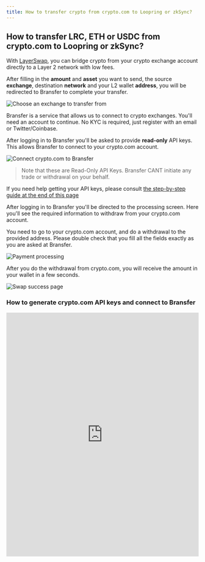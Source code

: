 ```yaml
---
title: How to transfer crypto from crypto.com to Loopring or zkSync?
---
```


## How to transfer LRC, ETH or USDC from crypto.com to Loopring or zkSync?

With [LayerSwap](/), you can bridge crypto from your crypto exchange account directly to a Layer 2 network with low fees. <br />

After filling in the **amount** and **asset** you want to send, the source **exchange**, destination **network** and your L2 wallet **address**, you will be redirected to Bransfer to complete your transfer.

![Choose an exchange to transfer from](/images/bransfer_choose_exchange.png)

Bransfer is a service that allows us to connect to crypto exchanges.
You'll need an account to continue. No KYC is required, just register with an email or Twitter/Coinbase.

After logging in to Bransfer you'll be asked to provide **read-only** API keys. This allows Bransfer to connect to your crypto.com account.  

![Connect crypto.com to Bransfer](/images/cryptocom_connect_bransfer.png)
> Note that these are Read-Only API Keys. Bransfer CANT initiate any trade or withdrawal on your behalf.

If you need help getting your API keys, please consult [the step-by-step guide at the end of this page](#how-to-generate-cryptocom-api-keys-and-connect-to-bransfer)

After logging in to Bransfer you'll be directed to the processing screen.
Here you'll see the required information to withdraw from your crypto.com account. <br />

You need to go to your crypto.com account, and do a withdrawal to the provided address.
Please double check that you fill all the fields exactly as you are asked at Bransfer.

![Payment processing](/images/cryptocom_payment_processing.png)

After you do the withdrawal from crypto.com, you will receive the amount in your wallet in a few seconds.

![Swap success page](/images/swap_success.png)

### How to generate crypto.com API keys and connect to Bransfer

<iframe src="https://scribehow.com/embed/Connect_cryptocom_account_to_Bransfer__PcagnUquRCOOkNNN__itlA" width="100%" height="640" allowFullScreen frameBorder="0"></iframe>
